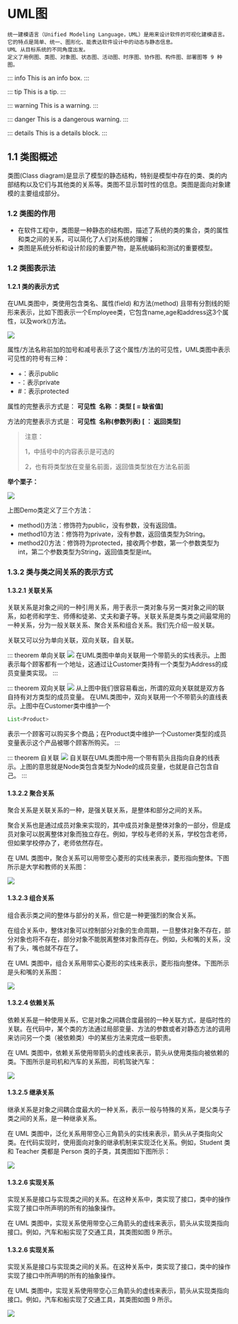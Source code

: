 # UML图


```
统一建模语言（Unified Modeling Language，UML）是用来设计软件的可视化建模语言。
它的特点是简单、统一、图形化、能表达软件设计中的动态与静态信息。
UML 从目标系统的不同角度出发。
定义了用例图、类图、对象图、状态图、活动图、时序图、协作图、构件图、部署图等 9 种图。
```

::: info
This is an info box.
:::

::: tip
This is a tip.
:::

::: warning
This is a warning.
:::

::: danger
This is a dangerous warning.
:::

::: details
This is a details block.
:::


## 1.1 类图概述

类图(Class diagram)是显示了模型的静态结构，特别是模型中存在的类、类的内部结构以及它们与其他类的关系等。类图不显示暂时性的信息。类图是面向对象建模的主要组成部分。

### 1.2 类图的作用

- 在软件工程中，类图是一种静态的结构图，描述了系统的类的集合，类的属性和类之间的关系，可以简化了人们对系统的理解；
- 类图是系统分析和设计阶段的重要产物，是系统编码和测试的重要模型。

### 1.2 类图表示法

#### 1.2.1 类的表示方式

在UML类图中，类使用包含类名、属性(field) 和方法(method) 且带有分割线的矩形来表示，比如下图表示一个Employee类，它包含name,age和address这3个属性，以及work()方法。

![](https://raw.gitmirror.com/KwFruit/basic-picture-service/note-v1.0.0/img/202309121023527.jpeg)

属性/方法名称前加的加号和减号表示了这个属性/方法的可见性，UML类图中表示可见性的符号有三种：

-  +：表示public 
-  -：表示private 
-  #：表示protected 

属性的完整表示方式是： **可见性  名称 ：类型 [ = 缺省值]**

方法的完整表示方式是： **可见性  名称(参数列表) [ ： 返回类型]**

> 注意：
>  
> 	1，中括号中的内容表示是可选的
>  	
> 	2，也有将类型放在变量名前面，返回值类型放在方法名前面


**举个栗子：**

![](https://raw.gitmirror.com/KwFruit/basic-picture-service/note-v1.0.0/img/202309121023675.png)

上图Demo类定义了三个方法：

- method()方法：修饰符为public，没有参数，没有返回值。
- method1()方法：修饰符为private，没有参数，返回值类型为String。
- method2()方法：修饰符为protected，接收两个参数，第一个参数类型为int，第二个参数类型为String，返回值类型是int。

### 1.3.2 类与类之间关系的表示方式

#### 1.3.2.1 关联关系

关联关系是对象之间的一种引用关系，用于表示一类对象与另一类对象之间的联系，如老师和学生、师傅和徒弟、丈夫和妻子等。关联关系是类与类之间最常用的一种关系，分为一般关联关系、聚合关系和组合关系。我们先介绍一般关联。

关联又可以分为单向关联，双向关联，自关联。

::: theorem 单向关联
![](https://raw.gitmirror.com/KwFruit/basic-picture-service/note-v1.0.0/img/202309121023242.png)
在UML类图中单向关联用一个带箭头的实线表示。上图表示每个顾客都有一个地址，这通过让Customer类持有一个类型为Address的成员变量类实现。
:::

::: theorem 双向关联
![](https://raw.gitmirror.com/KwFruit/basic-picture-service/note-v1.0.0/img/202309121024137.png)
从上图中我们很容易看出，所谓的双向关联就是双方各自持有对方类型的成员变量。
在UML类图中，双向关联用一个不带箭头的直线表示。上图中在Customer类中维护一个
```java
List<Product>
```
表示一个顾客可以购买多个商品；在Product类中维护一个Customer类型的成员变量表示这个产品被哪个顾客所购买。
:::

::: theorem 自关联
![](https://raw.gitmirror.com/KwFruit/basic-picture-service/note-v1.0.0/img/202309121024368.png)
自关联在UML类图中用一个带有箭头且指向自身的线表示。上图的意思就是Node类包含类型为Node的成员变量，也就是自己包含自己。
:::


#### 1.3.2.2 聚合关系

聚合关系是关联关系的一种，是强关联关系，是整体和部分之间的关系。

聚合关系也是通过成员对象来实现的，其中成员对象是整体对象的一部分，但是成员对象可以脱离整体对象而独立存在。例如，学校与老师的关系，学校包含老师，但如果学校停办了，老师依然存在。

在 UML 类图中，聚合关系可以用带空心菱形的实线来表示，菱形指向整体。下图所示是大学和教师的关系图：

![](https://raw.gitmirror.com/KwFruit/basic-picture-service/note-v1.0.0/img/202309121026410.png)

#### 1.3.2.3 组合关系

组合表示类之间的整体与部分的关系，但它是一种更强烈的聚合关系。

在组合关系中，整体对象可以控制部分对象的生命周期，一旦整体对象不存在，部分对象也将不存在，部分对象不能脱离整体对象而存在。例如，头和嘴的关系，没有了头，嘴也就不存在了。

在 UML 类图中，组合关系用带实心菱形的实线来表示，菱形指向整体。下图所示是头和嘴的关系图：

![](https://raw.gitmirror.com/KwFruit/basic-picture-service/note-v1.0.0/img/202309121027197.png)

#### 1.3.2.4 依赖关系

依赖关系是一种使用关系，它是对象之间耦合度最弱的一种关联方式，是临时性的关联。在代码中，某个类的方法通过局部变量、方法的参数或者对静态方法的调用来访问另一个类（被依赖类）中的某些方法来完成一些职责。

在 UML 类图中，依赖关系使用带箭头的虚线来表示，箭头从使用类指向被依赖的类。下图所示是司机和汽车的关系图，司机驾驶汽车：

![](https://raw.gitmirror.com/KwFruit/basic-picture-service/note-v1.0.0/img/202309121030950.png)

#### 1.3.2.5 继承关系

继承关系是对象之间耦合度最大的一种关系，表示一般与特殊的关系，是父类与子类之间的关系，是一种继承关系。

在 UML 类图中，泛化关系用带空心三角箭头的实线来表示，箭头从子类指向父类。在代码实现时，使用面向对象的继承机制来实现泛化关系。例如，Student 类和 Teacher 类都是 Person 类的子类，其类图如下图所示：

![](https://raw.gitmirror.com/KwFruit/basic-picture-service/note-v1.0.0/img/202309121030047.png)

#### 1.3.2.6 实现关系

实现关系是接口与实现类之间的关系。在这种关系中，类实现了接口，类中的操作实现了接口中所声明的所有的抽象操作。

在 UML 类图中，实现关系使用带空心三角箭头的虚线来表示，箭头从实现类指向接口。例如，汽车和船实现了交通工具，其类图如图 9 所示。

#### 1.3.2.6 实现关系

实现关系是接口与实现类之间的关系。在这种关系中，类实现了接口，类中的操作实现了接口中所声明的所有的抽象操作。

在 UML 类图中，实现关系使用带空心三角箭头的虚线来表示，箭头从实现类指向接口。例如，汽车和船实现了交通工具，其类图如图 9 所示。

![](https://raw.gitmirror.com/KwFruit/basic-picture-service/note-v1.0.0/img/202309121049216.png)

